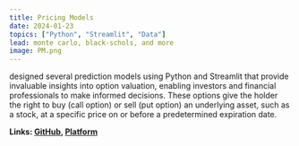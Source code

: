 ```yaml
---
title: Pricing Models
date: 2024-01-23
topics: ["Python", "Streamlit", "Data"]
lead: monte carlo, black-schols, and more
image: PM.png
---
```


designed several prediction models using Python and Streamlit that provide invaluable insights into option valuation, enabling investors and financial professionals to make informed decisions. These options give the holder the right to buy (call option) or sell (put option) an underlying asset, such as a stock, at a specific price on or before a predetermined expiration date.

**Links: [GitHub](https://github.com/dylanhans/pricingmodels),
[Platform](https://pricingmodels.streamlit.app/)**
